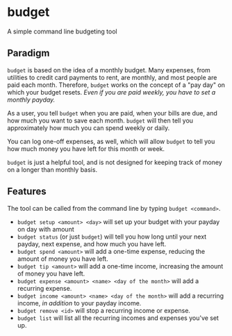 # budget
A simple command line budgeting tool

## Paradigm
`budget` is based on the idea of a monthly budget. Many expenses, from
utilities to credit card payments to rent, are monthly, and most people
are paid each month. Therefore, `budget` works on the concept of a
"pay day" on which your budget resets. _Even if you are paid weekly, 
you have to set a monthly payday._

As a user, you tell `budget` when you are paid, when your bills are due,
and how much you want to save each month. `budget` will then tell you 
approximately how much you can spend weekly or daily.

You can log one-off expenses, as well, which will allow `budget` to tell you
how much money you have left for this month or week.

`budget` is just a helpful tool, and is not designed for keeping track of
money on a longer than monthly basis.


## Features
The tool can be called from the command line by typing `budget <command>`.

+ `budget setup <amount> <day>` will set up your budget with your payday on day <day> with amount <amount>
+ `budget status` (or just `budget`) will tell you how long until your next payday, next expense, and how much you have left.
+ `budget spend <amount>` will add a one-time expense, reducing the amount of money you have left.
+ `budget tip <amount>` will add a one-time income, increasing the amount of money you have left.
+ `budget expense <amount> <name> <day of the month>` will add a recurring expense.
+ `budget income <amount> <name> <day of the month>` will add a recurring income, _in addition_ to your payday income.
+ `budget remove <id>` will stop a recurring income or expense.
+ `budget list` will list all the recurring incomes and expenses you've set up.

